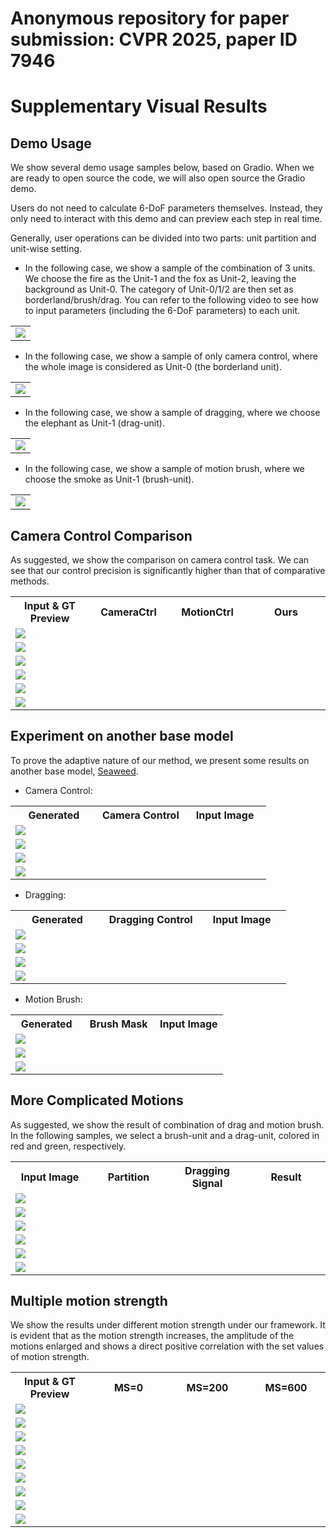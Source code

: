 # Anonymous repository for paper submission: CVPR 2025, paper ID 7946

# Supplementary Visual Results


## Demo Usage

We show several demo usage samples below, based on Gradio. When we are ready to open source the code, we will also open source the Gradio demo.

Users do not need to calculate 6-DoF parameters themselves. Instead, they only need to interact with this demo and can preview each step in real time.

Generally, user operations can be divided into two parts: unit partition and unit-wise setting.

- In the following case, we show a sample of the combination of 3 units. We choose the fire as the Unit-1 and the fox as Unit-2, leaving the background as Unit-0. The category of Unit-0/1/2 are then set as borderland/brush/drag. You can refer to the following video to see how to input parameters (including the 6-DoF parameters) to each unit.

<table>
  <tr>
    <td colspan="3"><img src="gif/usage_0.gif"></td>
  </tr>
</table>

- In the following case, we show a sample of only camera control, where the whole image is considered as Unit-0 (the borderland unit). 

<table>
  <tr>
    <td colspan="3"><img src="gif/usage_1.gif"></td>
  </tr>
</table>

- In the following case, we show a sample of dragging, where we choose the elephant as Unit-1 (drag-unit). 

<table>
  <tr>
    <td colspan="3"><img src="gif/usage_2.gif"></td>
  </tr>
</table>

- In the following case, we show a sample of motion brush, where we choose the smoke as Unit-1 (brush-unit). 

<table>
  <tr>
    <td colspan="3"><img src="gif/usage_3.gif"></td>
  </tr>
</table>


## Camera Control Comparison

As suggested, we show the comparison on camera control task. We can see that our control precision is significantly higher than that of comparative methods.


<table>
  <tr>
    <th width=25% style="text-align:center">Input & GT Preview</th>
    <th width=25% style="text-align:center">CameraCtrl</th>
    <th width=25% style="text-align:center">MotionCtrl</th>
    <th width=25% style="text-align:center">Ours</th>
  </tr>
  <tr>
    <td colspan="4" ><img src="gif/camera_comparison_20241001235955_compress.gif"></td>
  </tr>
  <tr>
    <td colspan="4" ><img src="gif/camera_comparison_20241002002519.gif"></td>
  </tr>
  <tr>
    <td colspan="4" ><img src="gif/camera_comparison_20241120010734_compress.gif"></td>
  </tr>
  <tr>
    <td colspan="4" ><img src="gif/camera_comparison_20241120014418_compress.gif"></td>
  </tr>
  <tr>
    <td colspan="4" ><img src="gif/camera_comparison_20241120034631.gif"></td>
  </tr>
  <tr>
    <td colspan="4" ><img src="gif/camera_comparison_20241120041540_compress.gif"></td>
  </tr>
</table>


## Experiment on another base model

To prove the adaptive nature of our method, we present some results on another base model, [Seaweed](https://jimeng.jianying.com/ai-tool/image/generate).


- Camera Control:


<table>
  <tr>
    <th width=34% style="text-align:center">Generated</th>
    <th width=34% style="text-align:center">Camera Control</th>
    <th width=33% style="text-align:center">Input Image</th>
  </tr>
  <tr>
    <td colspan="3" ><img src="gif/seaweed_camera_0_compress.gif"></td>
  </tr>
  <tr>
    <td colspan="3" ><img src="gif/seaweed_camera_3_compress.gif"></td>
  </tr>
  <tr>
    <td colspan="3" ><img src="gif/seaweed_camera_2_compress.gif"></td>
  </tr>
  <tr>
    <td colspan="3" ><img src="gif/seaweed_camera_4_compress.gif"></td>
  </tr>
</table>

- Dragging:


<table>
  <tr>
    <th width=34% style="text-align:center">Generated</th>
    <th width=34% style="text-align:center">Dragging Control</th>
    <th width=33% style="text-align:center">Input Image</th>
  </tr>
  <tr>
    <td colspan="3" ><img src="gif/seaweed_drag_3.gif"></td>
  </tr>
  <tr>
    <td colspan="3" ><img src="gif/seaweed_drag_0_compress.gif"></td>
  </tr>
  <tr>
    <td colspan="3" ><img src="gif/seaweed_drag_1_compress.gif"></td>
  </tr>
  <tr>
    <td colspan="3" ><img src="gif/seaweed_drag_2_compress.gif"></td>
  </tr>
</table>

- Motion Brush:


<table>
  <tr>
    <th width=34% style="text-align:center">Generated</th>
    <th width=34% style="text-align:center">Brush Mask</th>
    <th width=33% style="text-align:center">Input Image</th>
  </tr>
  <tr>
    <td colspan="3" ><img src="gif/seaweed_brush_0.gif"></td>
  </tr>
  <tr>
    <td colspan="3" ><img src="gif/seaweed_brush_1.gif"></td>
  </tr>
  <tr>
    <td colspan="3" ><img src="gif/seaweed_brush_2.gif"></td>
  </tr>
</table>


## More Complicated Motions

As suggested, we show the result of combination of drag and motion brush. In the following samples, we select a brush-unit and a drag-unit, colored in red and green, respectively.

<table>
  <tr>
    <th width=25% style="text-align:center">Input Image</th>
    <th width=25% style="text-align:center">Partition</th>
    <th width=25% style="text-align:center">Dragging Signal</th>
    <th width=25% style="text-align:center">Result</th>
  </tr>
  <tr>
    <td colspan="4" ><img src="gif/brush_drag_20250131163848.gif"></td>
  </tr>
  <tr>
    <td colspan="4" ><img src="gif/brush_drag_20250131165220.gif"></td>
  </tr>
  <tr>
    <td colspan="4" ><img src="gif/brush_drag_20250131165423.gif"></td>
  </tr>
  <tr>
    <td colspan="4" ><img src="gif/brush_drag_20250131172014.gif"></td>
  </tr>
  <tr>
    <td colspan="4" ><img src="gif/brush_drag_20250131173212.gif"></td>
  </tr>
  <tr>
    <td colspan="4" ><img src="gif/brush_drag_20250131173435.gif"></td>
  </tr>
</table>


## Multiple motion strength

We show the results under different motion strength under our framework. It is evident that as the motion strength increases, the amplitude of the motions enlarged and shows a direct positive correlation with the set values of motion strength.


<table>
  <tr>
    <th width=25% style="text-align:center">Input & GT Preview</th>
    <th width=25% style="text-align:center">MS=0</th>
    <th width=25% style="text-align:center">MS=200</th>
    <th width=25% style="text-align:center">MS=600</th>
  </tr>
  <tr>
    <td colspan="4" ><img src="gif/range_0.gif"></td>
  </tr>
  <tr>
    <td colspan="4" ><img src="gif/range_1.gif"></td>
  </tr>
  <tr>
    <td colspan="4" ><img src="gif/range_2.gif"></td>
  </tr>
  <tr>
    <td colspan="4" ><img src="gif/range_3.gif"></td>
  </tr>
  <tr>
    <td colspan="4" ><img src="gif/range_4.gif"></td>
  </tr>
  <tr>
    <td colspan="4" ><img src="gif/range_5.gif"></td>
  </tr>
  <tr>
    <td colspan="4" ><img src="gif/range_6.gif"></td>
  </tr>
  <tr>
    <td colspan="4" ><img src="gif/range_7.gif"></td>
  </tr>
  <tr>
    <td colspan="4" ><img src="gif/range_8.gif"></td>
  </tr>
</table>
